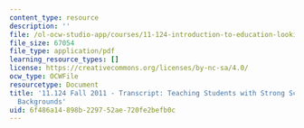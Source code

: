 ```yaml
---
content_type: resource
description: ''
file: /ol-ocw-studio-app/courses/11-124-introduction-to-education-looking-forward-and-looking-back-on-education-fall-2011/6f486a14898b229752ae720fe2befb0c_MIT11_124F11_teaching_students.pdf
file_size: 67054
file_type: application/pdf
learning_resource_types: []
license: https://creativecommons.org/licenses/by-nc-sa/4.0/
ocw_type: OCWFile
resourcetype: Document
title: '11.124 Fall 2011 - Transcript: Teaching Students with Strong Science and Math
  Backgrounds'
uid: 6f486a14-898b-2297-52ae-720fe2befb0c
---
```

